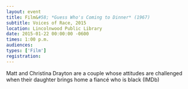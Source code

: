 ```yaml
---
layout: event
title: Film&#58; *Guess Who's Coming to Dinner* (1967)
subtitle: Voices of Race, 2015
location: Lincolnwood Public Library
date: 2015-01-22 00:00:00 -0600
times: 1:00 p.m.
audiences: 
types: ['Film']
registration: 
---
```

Matt and Christina Drayton are a couple whose attitudes are challenged when their daughter brings home a fiancé who is black (IMDb)

